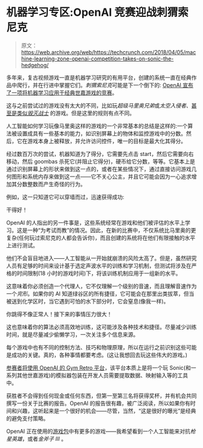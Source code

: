 # 机器学习专区:OpenAI 竞赛迎战刺猬索尼克

> 原文：<https://web.archive.org/web/https://techcrunch.com/2018/04/05/machine-learning-zone-openai-competition-takes-on-sonic-the-hedgehog/>

多年来，复古视频游戏一直是机器学习研究的有用平台，创建的系统一直在经典作品中爬行，并在行进中掌握它们。*刺猬索尼克*可能是下一个倒下的: [OpenAI 宣布了一项将机器学习应用于经典世嘉游戏的竞赛](https://web.archive.org/web/20230316000440/https://blog.openai.com/retro-contest/)。

这与之前尝试过的游戏没有太大的不同，比如玩*超级马里奥兄弟*或*太空入侵者*、[甚至是类似*毁灭战士*](https://web.archive.org/web/20230316000440/https://techcrunch.com/2016/09/21/scientists-teach-machines-to-hunt-and-kill-humans-in-doom-deathmatch-mode/) 的游戏。但是这里的规则有点不同。

人工智能如何学习玩像马里奥这样的游戏的一个非常基本的总结是这样的:一个算法被设置成具有一些基本的能力，如识别屏幕上的物体和监控游戏中的分数。然后，它在游戏本身上被释放，并允许访问控件，唯一的目标是最大化其得分。

经过数百万次的尝试，机器知道为了得分，它需要先点击 start，然后它需要向右移动，然后 goombas 杀死它(并阻止它得分)，硬币给它分数，等等。它基本上是通过识别屏幕上的形状来做到这一点的，或者在某些情况下，通过直接访问游戏几何图形和系统内存来做到这一点——它不关心公主，并且它可能会因为一心追求增加其分数整数而产生奇怪的行为。

例如，这一只知道它可以穿墙而过，迅速获得成功:

干得好！

OpenAI 的人指出的另一件事是，这些系统经常在游戏和他们被评估的水平上学习。这是一种“为考试而教”的情况。因此，在新的比赛中，不仅系统比马里奥的更复杂(任何玩过索尼克的人都会告诉你)，而且创建的系统将在他们有限接触的水平上进行测试。

他们不会盲目地进入——人工智能从一开始就崩溃的风险太高了。但是，虽然研究人员有足够的时间来设计基于选定声波水平的训练和学习机制，但测试将涉及在严格的时间限制(18 小时的游戏时间)下，将该训练机制应用于一组新的水平。

这意味着你必须创造一个代理人，它不仅理解一个级别的音速，而且理解音速作为一个*完形*。如果你的 AI 知道绿谷区的所有捷径，它可能会在那里出类拔萃，但当被送到化学区时，当它遇到可怕的水下部分时，它会窒息(像我一样)。

你跳得不像正常人！接下来的事情压力很大！

这也意味着你的算法必须高效地训练，这可能涉及各种技术和捷径。尽量减少训练时间，就是尽量减少偷懒学习，一次关注多个信息来源。

每个游戏中也有不同的控制方法、技巧和物理原理，所以在运行之前识别这些可能是成功的关键。真的，各种事情都要考虑。(这让我想回去玩这些伟大的游戏。)

[参赛者将使用 OpenAI 的 Gym Retro 平台](https://web.archive.org/web/20230316000440/https://contest.openai.com/details)，该平台本质上是将一个玩 Sonic(和一系列其他世嘉游戏)的模拟器包装在开发人员需要提取数据、映射输入等的工具中。

获胜者不会得到任何现金或任何东西，但第一至第三名将获得奖杯，并有机会共同撰写一份关于比赛的报告。OpenAI 的报告很有趣，被广泛阅读，所以如果你有时间和兴趣，这听起来是一个很好的机会——尽管，当然，“这是很好的曝光”是经典的避免支付策略。

OpenAI 正在使用的[游戏包](https://web.archive.org/web/20230316000440/http://store.steampowered.com/app/34270/)中有更多的游戏——我希望看到一个人工智能来对抗*枪星英雄*，或者*金斧子 III* 。